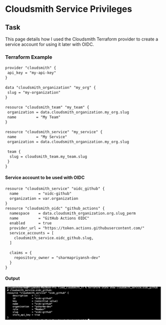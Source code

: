 # Cloudsmith Service Privileges

## Task
This page details how I used the Cloudsmith Terraform provider to create a service account for using it later with OIDC.

### Terraform Example

````
provider "cloudsmith" {
 api_key = "my-api-key"
}

data "cloudsmith_organization" "my_org" {
 slug = "my-organization"
}

resource "cloudsmith_team" "my_team" {
 organization = data.cloudsmith_organization.my_org.slug
 name         = "My Team"
}

resource "cloudsmith_service" "my_service" {
 name         = "My Service"
 organization = data.cloudsmith_organization.my_org.slug

 team {
  slug = cloudsmith_team.my_team.slug
 }
}
````

#### Service account to be used with OIDC

````
resource "cloudsmith_service" "oidc_github" {
  name         = "oidc-github"
  organization = var.organization
}
resource "cloudsmith_oidc" "github_actions" {
  namespace    = data.cloudsmith_organization.org.slug_perm
  name         = "GitHub Actions OIDC"
  enabled      = true
  provider_url = "https://token.actions.githubusercontent.com/"
  service_accounts = [
    cloudsmith_service.oidc_github.slug,
  ]

  claims = {
    repository_owner = "sharmapriyansh-dev"
  }
}
````

#### Output

![Service Account](tfm-state-service-oidc-github.png)
